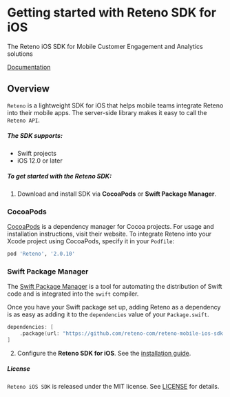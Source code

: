 # Getting started with Reteno SDK for iOS

The Reteno iOS SDK for Mobile Customer Engagement and Analytics solutions

[Documentation](https://docs.reteno.com/reference/ios-sdk)

## Overview

`Reteno` is a lightweight SDK for iOS that helps mobile teams integrate Reteno into their mobile apps. The server-side library makes it easy to call the `Reteno API`.

##### The SDK supports:

- Swift projects
- iOS 12.0 or later

##### To get started with the  Reteno SDK:

1. Download and install SDK via **CocoaPods** or **Swift Package Manager**.

### CocoaPods

[CocoaPods](https://cocoapods.org) is a dependency manager for Cocoa projects. For usage and installation instructions, visit their website. To integrate Reteno into your Xcode project using CocoaPods, specify it in your `Podfile`:

```ruby
pod 'Reteno', '2.0.10'
```

### Swift Package Manager

The [Swift Package Manager](https://swift.org/package-manager/) is a tool for automating the distribution of Swift code and is integrated into the `swift` compiler. 

Once you have your Swift package set up, adding Reteno as a dependency is as easy as adding it to the `dependencies` value of your `Package.swift`.

```swift
dependencies: [
    .package(url: "https://github.com/reteno-com/reteno-mobile-ios-sdk.git", .upToNextMajor(from: "2.0.10"))
]
```

2. Configure the **Reteno SDK for iOS**. See the [installation guide](https://docs.reteno.com/reference/ios#setting-up-the-sdk).

##### License

`Reteno iOS SDK` is released under the MIT license. See [LICENSE](https://github.com/reteno-com/reteno-mobile-ios-sdk/blob/main/LICENSE) for details.
